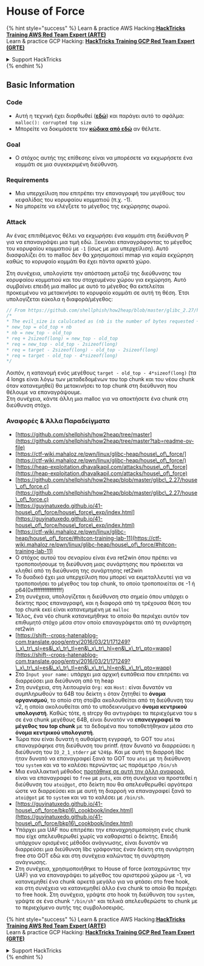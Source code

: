 # House of Force



{% hint style="success" %}
Learn & practice AWS Hacking:<img src="/.gitbook/assets/arte.png" alt="" data-size="line">[**HackTricks Training AWS Red Team Expert (ARTE)**](https://training.hacktricks.xyz/courses/arte)<img src="/.gitbook/assets/arte.png" alt="" data-size="line">\
Learn & practice GCP Hacking: <img src="/.gitbook/assets/grte.png" alt="" data-size="line">[**HackTricks Training GCP Red Team Expert (GRTE)**<img src="/.gitbook/assets/grte.png" alt="" data-size="line">](https://training.hacktricks.xyz/courses/grte)

<details>

<summary>Support HackTricks</summary>

* Check the [**subscription plans**](https://github.com/sponsors/carlospolop)!
* **Join the** 💬 [**Discord group**](https://discord.gg/hRep4RUj7f) or the [**telegram group**](https://t.me/peass) or **follow** us on **Twitter** 🐦 [**@hacktricks\_live**](https://twitter.com/hacktricks\_live)**.**
* **Share hacking tricks by submitting PRs to the** [**HackTricks**](https://github.com/carlospolop/hacktricks) and [**HackTricks Cloud**](https://github.com/carlospolop/hacktricks-cloud) github repos.

</details>
{% endhint %}

## Basic Information

### Code

* Αυτή η τεχνική έχει διορθωθεί ([**εδώ**](https://sourceware.org/git/?p=glibc.git;a=commitdiff;h=30a17d8c95fbfb15c52d1115803b63aaa73a285c)) και παράγει αυτό το σφάλμα: `malloc(): corrupted top size`
* Μπορείτε να δοκιμάσετε τον [**κώδικα από εδώ**](https://guyinatuxedo.github.io/41-house\_of\_force/house\_force\_exp/index.html) αν θέλετε.

### Goal

* Ο στόχος αυτής της επίθεσης είναι να μπορέσετε να εκχωρήσετε ένα κομμάτι σε μια συγκεκριμένη διεύθυνση.

### Requirements

* Μια υπερχείλιση που επιτρέπει την επαναγραφή του μεγέθους του κεφαλίδας του κορυφαίου κομματιού (π.χ. -1).
* Να μπορείτε να ελέγξετε το μέγεθος της εκχώρησης σωρού.

### Attack

Αν ένας επιτιθέμενος θέλει να εκχωρήσει ένα κομμάτι στη διεύθυνση P για να επαναγράψει μια τιμή εδώ. Ξεκινάει επαναγράφοντας το μέγεθος του κορυφαίου κομματιού με `-1` (ίσως με μια υπερχείλιση). Αυτό διασφαλίζει ότι το malloc δεν θα χρησιμοποιεί mmap για καμία εκχώρηση καθώς το κορυφαίο κομμάτι θα έχει πάντα αρκετό χώρο.

Στη συνέχεια, υπολογίστε την απόσταση μεταξύ της διεύθυνσης του κορυφαίου κομματιού και του στοχευμένου χώρου για εκχώρηση. Αυτό συμβαίνει επειδή μια malloc με αυτό το μέγεθος θα εκτελείται προκειμένου να μετακινήσει το κορυφαίο κομμάτι σε αυτή τη θέση. Έτσι υπολογίζεται εύκολα η διαφορά/μέγεθος:
```c
// From https://github.com/shellphish/how2heap/blob/master/glibc_2.27/house_of_force.c#L59C2-L67C5
/*
* The evil_size is calulcated as (nb is the number of bytes requested + space for metadata):
* new_top = old_top + nb
* nb = new_top - old_top
* req + 2sizeof(long) = new_top - old_top
* req = new_top - old_top - 2sizeof(long)
* req = target - 2sizeof(long) - old_top - 2sizeof(long)
* req = target - old_top - 4*sizeof(long)
*/
```
Λοιπόν, η κατανομή ενός μεγέθους `target - old_top - 4*sizeof(long)` (τα 4 longs είναι λόγω των μεταδεδομένων του top chunk και του νέου chunk όταν κατανεμηθεί) θα μετακινήσει το top chunk στη διεύθυνση που θέλουμε να επαναγράψουμε.\
Στη συνέχεια, κάντε άλλη μια malloc για να αποκτήσετε ένα chunk στη διεύθυνση στόχο.

### Αναφορές & Άλλα Παραδείγματα

* [https://github.com/shellphish/how2heap/tree/master](https://github.com/shellphish/how2heap/tree/master?tab=readme-ov-file)
* [https://ctf-wiki.mahaloz.re/pwn/linux/glibc-heap/house\_of\_force/](https://ctf-wiki.mahaloz.re/pwn/linux/glibc-heap/house\_of\_force/)
* [https://heap-exploitation.dhavalkapil.com/attacks/house\_of\_force](https://heap-exploitation.dhavalkapil.com/attacks/house\_of\_force)
* [https://github.com/shellphish/how2heap/blob/master/glibc\_2.27/house\_of\_force.c](https://github.com/shellphish/how2heap/blob/master/glibc\_2.27/house\_of\_force.c)
* [https://guyinatuxedo.github.io/41-house\_of\_force/house\_force\_exp/index.html](https://guyinatuxedo.github.io/41-house\_of\_force/house\_force\_exp/index.html)
* [https://ctf-wiki.mahaloz.re/pwn/linux/glibc-heap/house\_of\_force/#hitcon-training-lab-11](https://ctf-wiki.mahaloz.re/pwn/linux/glibc-heap/house\_of\_force/#hitcon-training-lab-11)
* Ο στόχος αυτού του σεναρίου είναι ένα ret2win όπου πρέπει να τροποποιήσουμε τη διεύθυνση μιας συνάρτησης που πρόκειται να κληθεί από τη διεύθυνση της συνάρτησης ret2win
* Το δυαδικό έχει μια υπερχείλιση που μπορεί να εκμεταλλευτεί για να τροποποιήσει το μέγεθος του top chunk, το οποίο τροποποιείται σε -1 ή p64(0xffffffffffffffff)
* Στη συνέχεια, υπολογίζεται η διεύθυνση στο σημείο όπου υπάρχει ο δείκτης προς επαναγραφή, και η διαφορά από τη τρέχουσα θέση του top chunk εκεί είναι κατανεμημένη με `malloc`
* Τέλος, ένα νέο chunk κατανεμήθηκε το οποίο θα περιέχει αυτόν τον επιθυμητό στόχο μέσα στον οποίο επαναγράφεται από τη συνάρτηση ret2win
* [https://shift--crops-hatenablog-com.translate.goog/entry/2016/03/21/171249?\_x\_tr\_sl=es&\_x\_tr\_tl=en&\_x\_tr\_hl=en&\_x\_tr\_pto=wapp](https://shift--crops-hatenablog-com.translate.goog/entry/2016/03/21/171249?\_x\_tr\_sl=es&\_x\_tr\_tl=en&\_x\_tr\_hl=en&\_x\_tr\_pto=wapp)
* Στο `Input your name:` υπάρχει μια αρχική ευπάθεια που επιτρέπει να διαρρεύσει μια διεύθυνση από τη heap
* Στη συνέχεια, στη λειτουργία `Org:` και `Host:` είναι δυνατόν να συμπληρωθούν τα 64B του δείκτη `s` όταν ζητηθεί το **όνομα οργανισμού**, το οποίο στη στοίβα ακολουθείται από τη διεύθυνση του v2, η οποία ακολουθείται από το υποδεικνυόμενο **όνομα κεντρικού υπολογιστή**. Καθώς τότε, η strcpy θα αντιγράφει τα περιεχόμενα του s σε ένα chunk μεγέθους 64B, είναι δυνατόν να **επανεγγραφεί το μέγεθος του top chunk** με τα δεδομένα που τοποθετήθηκαν μέσα στο **όνομα κεντρικού υπολογιστή**.
* Τώρα που είναι δυνατή η αυθαίρετη εγγραφή, το GOT του `atoi` επαναγράφηκε στη διεύθυνση του printf. ήταν δυνατό να διαρρεύσει η διεύθυνση του `IO_2_1_stderr` _με_ `%24$p`. Και με αυτή τη διαρροή libc ήταν δυνατό να επαναγραφεί ξανά το GOT του `atoi` με τη διεύθυνση του `system` και να το καλέσει περνώντας ως παράμετρο `/bin/sh`
* Μια εναλλακτική μέθοδος [προτάθηκε σε αυτή την άλλη αναφορά](https://ctf-wiki.mahaloz.re/pwn/linux/glibc-heap/house\_of\_force/#2016-bctf-bcloud), είναι να επαναγραφεί το `free` με `puts`, και στη συνέχεια να προστεθεί η διεύθυνση του `atoi@got`, στο δείκτη που θα απελευθερωθεί αργότερα ώστε να διαρρεύσει και με αυτή τη διαρροή να επαναγραφεί ξανά το `atoi@got` με το `system` και να το καλέσει με `/bin/sh`.
* [https://guyinatuxedo.github.io/41-house\_of\_force/bkp16\_cookbook/index.html](https://guyinatuxedo.github.io/41-house\_of\_force/bkp16\_cookbook/index.html)
* Υπάρχει μια UAF που επιτρέπει την επαναχρησιμοποίηση ενός chunk που είχε απελευθερωθεί χωρίς να καθαριστεί ο δείκτης. Επειδή υπάρχουν ορισμένες μέθοδοι ανάγνωσης, είναι δυνατόν να διαρρεύσει μια διεύθυνση libc γράφοντας έναν δείκτη στη συνάρτηση free στο GOT εδώ και στη συνέχεια καλώντας τη συνάρτηση ανάγνωσης.
* Στη συνέχεια, χρησιμοποιήθηκε το House of force (καταχρώντας την UAF) για να επαναγράψει το μέγεθος του αριστερού χώρου με -1, να κατανεμηθεί ένα chunk αρκετά μεγάλο για να φτάσει στο free hook, και στη συνέχεια να κατανεμηθεί άλλο ένα chunk το οποίο θα περιέχει το free hook. Στη συνέχεια, γράψτε στο hook τη διεύθυνση του `system`, γράψτε σε ένα chunk `"/bin/sh"` και τελικά απελευθερώστε το chunk με το περιεχόμενο αυτής της συμβολοσειράς.

{% hint style="success" %}
Learn & practice AWS Hacking:<img src="/.gitbook/assets/arte.png" alt="" data-size="line">[**HackTricks Training AWS Red Team Expert (ARTE)**](https://training.hacktricks.xyz/courses/arte)<img src="/.gitbook/assets/arte.png" alt="" data-size="line">\
Learn & practice GCP Hacking: <img src="/.gitbook/assets/grte.png" alt="" data-size="line">[**HackTricks Training GCP Red Team Expert (GRTE)**<img src="/.gitbook/assets/grte.png" alt="" data-size="line">](https://training.hacktricks.xyz/courses/grte)

<details>

<summary>Support HackTricks</summary>

* Check the [**subscription plans**](https://github.com/sponsors/carlospolop)!
* **Join the** 💬 [**Discord group**](https://discord.gg/hRep4RUj7f) or the [**telegram group**](https://t.me/peass) or **follow** us on **Twitter** 🐦 [**@hacktricks\_live**](https://twitter.com/hacktricks\_live)**.**
* **Share hacking tricks by submitting PRs to the** [**HackTricks**](https://github.com/carlospolop/hacktricks) and [**HackTricks Cloud**](https://github.com/carlospolop/hacktricks-cloud) github repos.

</details>
{% endhint %}
